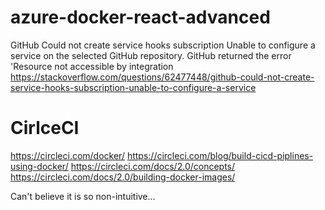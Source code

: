 # azure-docker-react-advanced

GitHub Could not create service hooks subscription Unable to configure a service on the selected GitHub repository. GitHub returned the error 'Resource not accessible by integration
https://stackoverflow.com/questions/62477448/github-could-not-create-service-hooks-subscription-unable-to-configure-a-service


# CirlceCI
https://circleci.com/docker/
https://circleci.com/blog/build-cicd-piplines-using-docker/
https://circleci.com/docs/2.0/concepts/
https://circleci.com/docs/2.0/building-docker-images/

Can't believe it is so non-intuitive...

